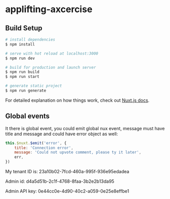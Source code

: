 # applifting-axcercise

## Build Setup

```bash
# install dependencies
$ npm install

# serve with hot reload at localhost:3000
$ npm run dev

# build for production and launch server
$ npm run build
$ npm run start

# generate static project
$ npm run generate
```

For detailed explanation on how things work, check out [Nuxt.js docs](https://nuxtjs.org).

## Global events
It there is global event, you could emit global nux event, message must have title and message and could have error object as well:
```js
this.$nuxt.$emit('error', {
    title: 'Connection error',
    message: 'Could not upvote comment, please ty it later',
    err,
})
```

My tenant ID is: 23a10b02-7fcd-460a-995f-936e95edadea


Admin id: d4a5d51b-2c1f-4768-8faa-3b2e2b13da95

Admin API key: 0e44cc0e-4d90-40c2-a059-0e25e8effbe1
